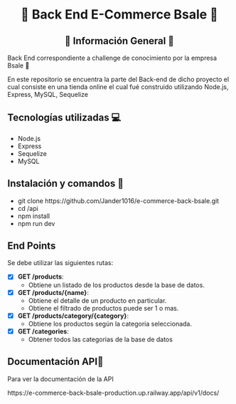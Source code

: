  <h1 align="center">🚀 Back End E-Commerce Bsale 🚀</h1>

<h2 align="center">📃 Información General 📃</h2>

<p>Back End correspondiente a challenge de conocimiento por la empresa Bsale 🚀</p>
<p>En este repositorio se encuentra la parte del Back-end de dicho proyecto el cual consiste en una tienda online el cual fué construido utilizando Node.js, Express, MySQL, Sequelize</p>

<h2> Tecnologías utilizadas 💻 </h2>
<ul>
  <li>Node.js</li>
  <li>Express</li>
  <li>Sequelize</li>
  <li>MySQL</li>
</ul>

<h2> Instalación y comandos 🔧</h2>
<ul>
  <li> git clone https://github.com/Jander1016/e-commerce-back-bsale.git </li>
  <li> cd /api </li>
  <li> npm install </li>
  <li> npm run dev </li>
</ul>

<h2> End Points </h2>

Se debe utilizar las siguientes rutas:

- [x] __GET /products__:
  - Obtiene un listado de los productos desde la base de datos.
- [x] __GET /products/{name}__:
  - Obtiene el detalle de un producto en particular.
  - Obtiene el filtrado de productos puede ser 1 o mas.
- [x] __GET /products/category/{category}__:
  - Obtiene los productos según la categoria seleccionada.
- [x] __GET /categories__:
  - Obtener todos las categorias de la base de datos

<h2> Documentación API📃</h2>

<p>Para ver la documentación de la API</p>

<p>https://e-commerce-back-bsale-production.up.railway.app/api/v1/docs/</p>


